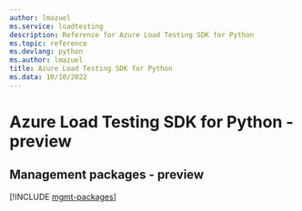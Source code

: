```yaml
---
author: lmazuel
ms.service: loadtesting
description: Reference for Azure Load Testing SDK for Python
ms.topic: reference
ms.devlang: python
ms.author: lmazuel
title: Azure Load Testing SDK for Python
ms.data: 10/10/2022
---
```

# Azure Load Testing SDK for Python - preview

## Management packages - preview
[!INCLUDE [mgmt-packages](load-testing-mgmt-index.md)]